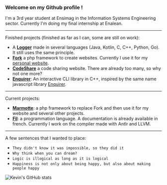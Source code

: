 ### Welcome on my Github profile !

I'm a 3rd year student at Ensimag in the Information Systems Engineering sector. Currently I'm doing my final internship at Enalean.

---

Finished projects (finished as far as I can, some are still on work):

- A **[Logger](https://github.com/Gashmob/Logger)** made in several languages (Java, Kotlin, C, C++, Python, Go). It still uses the same principle.
- **[Fork](https://github.com/Gashmob/Fork)** a php framework to create websites. Currently I use it for my [personal website](https://ktraini.com).
- **[CodeShare](https://github.com/Gashmob/CodeShare)** a code sharing website. There are already too many, so why not one more?
- **[Enquirer](https://github.com/Gashmob/Enquirer)**: An interactive CLI library in C++, inspired by the same name javascript library [Enquirer](https://www.npmjs.com/package/enquirer).

---

Current projects:

- **[Marmotte](https://github.com/Marmotte-Framework)**: a php framework to replace Fork and then use it for my website and several other projects.
- **[Fil](https://github.com/Fil-Language)**: a programmation language. A documentation is already available in french. Currently I work on the compiler made with Antlr and LLVM.

---

A few sentences that I wanted to place:
- `They didn't know it was impossible, so they did it`
- `Why think when you can dream?`
- `Logic is illogical as long as it is logical`
- `Happiness is not only about being happy, but also about making people happy`


![Kevin's GitHub stats](https://github-readme-stats.vercel.app/api?username=gashmob&show_icons=true&theme=darcula)
